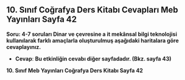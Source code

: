 ## 10. Sınıf Coğrafya Ders Kitabı Cevapları Meb Yayınları Sayfa 42

**Soru: 4-7 soruları Dinar ve çevresine a it mekânsal bilgi teknolojisi kullanılarak farklı amaçlarla oluşturulmuş aşağıdaki haritalara göre cevaplayınız.**

* **Cevap**: **Bu etkinliğin cevabı diğer sayfadadır. (Bkz. sayfa 43)**

**10. Sınıf Meb Yayınları Coğrafya Ders Kitabı Sayfa 42**